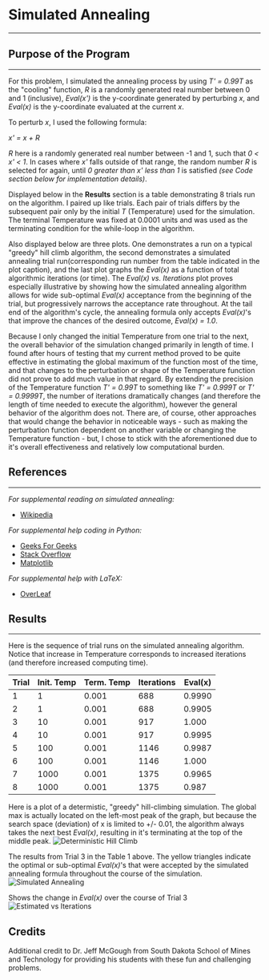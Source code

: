 # Simulated Annealing
***
## Purpose of the Program
---
For this problem, I simulated the annealing process by using _T' = 0.99T_ as the "cooling" function, _R_ is a randomly generated real number between 0 and 1 (inclusive), _Eval(x')_ is the y-coordinate generated by perturbing _x_, and _Eval(x)_ is the y-coordinate evaluated at the current _x_.

To perturb _x_, I used the following formula:

_x' = x + R_

_R_ here is a randomly generated real number between -1 and 1, such that _0 < x' < 1_.  In cases where _x'_ falls outside of that range, the random number _R_ is selected for again, until _0 greater than x' less than 1_ is satisfied _(see Code section below for implementation details)_.

Displayed below in the **Results** section is a table demonstrating 8 trials run on the algorithm.  I paired up like trials.  Each pair of trials differs by the subsequent pair only by the initial _T_ (Temperature) used for the simulation.  The terminal Temperature was fixed at 0.0001 units and was used as the terminating condition for the while-loop in the algorithm.

Also displayed below are three plots.  One demonstrates a run on a typical "greedy" hill climb algorithm, the second demonstrates a simulated annealing trial run(corresponding run number from the table indicated in the plot caption), and the last plot graphs the _Eval(x)_ as a function of total algorithmic iterations (or time).  The _Eval(x) vs. Iterations_ plot proves especially illustrative by showing how the simulated annealing algorithm allows for wide sub-optimal _Eval(x)_ acceptance from the beginning of the trial, but progressively narrows the acceptance rate throughout.  At the tail end of the algorithm's cycle, the annealing formula only accepts _Eval(x)_'s that improve the chances of the desired outcome, _Eval(x) = 1.0_.

Because I only changed the initial Temperature from one trial to the next, the overall behavior of the simulation changed primarily in length of time.  I found after hours of testing that my current method proved to be quite effective in estimating the global maximum of the function most of the time, and that changes to the perturbation or shape of the Temperature function did not prove to add much value in that regard.  By extending the precision of the Temperature function _T' = 0.99T_ to something like _T' = 0.999T_ or _T' = 0.9999T_, the number of iterations dramatically changes (and therefore the length of time needed to execute the algorithm), however the general behavior of the algorithm does not.  There are, of course, other approaches that would change the behavior in noticeable ways - such as making the perturbation function dependent on another variable or changing the Temperature function - but, I chose to stick with the aforementioned due to it's overall effectiveness and relatively low computational burden.

## References
---
_For supplemental reading on simulated annealing:_
* [Wikipedia](https://en.wikipedia.org/wiki/Simulated\_annealing)

_For supplemental help coding in Python:_
* [Geeks For Geeks](https://www.geeksforgeeks.org/)
* [Stack Overflow](https://www.stackoverflow.com/questions/)
* [Matplotlib](https://matplotlib.org/3.1.1/tutorials/introductory/pyplot.html)

_For supplemental help with LaTeX:_
* [OverLeaf](https://www.overleaf.com/learn/latex/)

## Results
---
Here is the sequence of trial runs on the simulated annealing algorithm.  Notice that increase in Temperature corresponds to increased iterations (and therefore increased computing time).

|Trial|Init. Temp|Term. Temp|Iterations|Eval(x)| 
|-----|----------|----------|----------|-------|
|1|1|0.001|688|0.9990| 
|2|1|0.001|688|0.9905|
|3|10|0.001|917|1.000|
|4|10|0.001|917|0.9995|
|5|100|0.001|1146|0.9987| 
|6|100|0.001|1146|1.000|
|7|1000|0.001|1375|0.9965|
|8|1000|0.001|1375|0.987 | 

Here is a plot of a determistic, "greedy" hill-climbing simulation.  The global max is actually located on the left-most peak of the graph, but because the search space (deviation) of x is limited to +/- 0.01, the algorithm always takes the next best _Eval(x)_, resulting in it's terminating at the top of the middle peak.
![Deterministic Hill Climb](https://github.com/CodeCommandante/ThePeoplesRepo/tree/main/Natural%20Computing/Simulated%20Annealing/plots/DetHillClimb_ex.png)

The results from Trial 3 in the Table 1 above.  The yellow triangles indicate the optimal or sub-optimal _Eval(x)_'s that were accepted by the simulated annealing formula throughout the course of the simulation.
![Simulated Annealing](https://github.com/CodeCommandante/ThePeoplesRepo/tree/main/Natural%20Computing/Simulated%20Annealing/plots/SimAnneal.png)

Shows the change in _Eval(x)_ over the course of Trial 3
![Estimated vs Iterations](https://github.com/CodeCommandante/ThePeoplesRepo/tree/main/Natural%20Computing/Simulated%20Annealing/plots/EstVSIt.png)

## Credits
Additional credit to Dr. Jeff McGough from South Dakota School of Mines and Technology for providing his students with these fun and challenging problems.